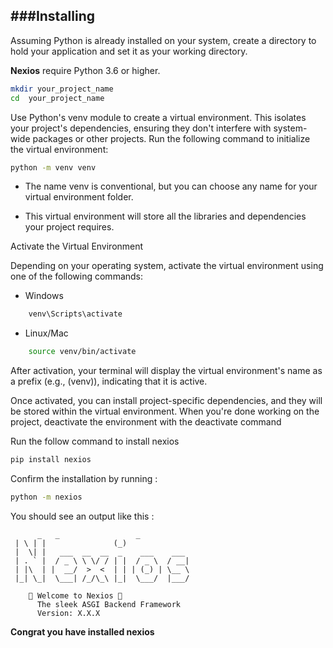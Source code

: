 ###Installing
---
Assuming Python is already installed on your system, create a directory to hold your application and set it as your working directory.

__Nexios__ require Python 3.6 or higher.

```bash
mkdir your_project_name
cd  your_project_name
```

Use Python's venv module to create a virtual environment. This isolates your project's dependencies, ensuring they don't interfere with system-wide packages or other projects. Run the following command to initialize the virtual environment:

```bash
python -m venv venv

```

- The name venv is conventional, but you can choose any name for your virtual environment folder.

- This virtual environment will store all the libraries and dependencies your project requires.

Activate the Virtual Environment

Depending on your operating system, activate the virtual environment using one of the following commands:

- Windows

```bash
    venv\Scripts\activate
```

- Linux/Mac

```bash
    source venv/bin/activate
```

After activation, your terminal will display the virtual environment's name as a prefix (e.g., (venv)), indicating that it is active.

Once activated, you can install project-specific dependencies, and they will be stored within the virtual environment. When you're done working on the project, deactivate the environment with the deactivate command

Run the follow command to install nexios

```bash
pip install nexios
```

Confirm the installation by running :

```bash
python -m nexios
```

You should see an output like this :

```text
      _   _                 _               
 | \ | |               (_)              
 |  \| |   ___  __  __  _    ___    ___ 
 | . ` |  / _ \ \ \/ / | |  / _ \  / __|
 | |\  | |  __/  >  <  | | | (_) | \__ \
 |_| \_|  \___| /_/\_\ |_|  \___/  |___/
                                               
    🚀 Welcome to Nexios 🚀
      The sleek ASGI Backend Framework
      Version: X.X.X
```

__Congrat you have installed nexios__